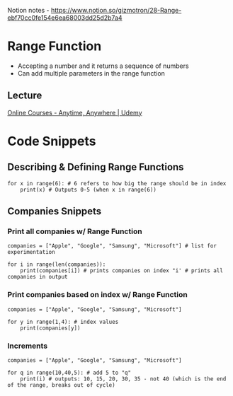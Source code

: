 Notion notes - https://www.notion.so/gizmotron/28-Range-ebf70cc0fe154e6ea68003dd25d2b7a4

# Range Function

- Accepting a number and it returns a sequence of numbers
- Can add multiple parameters in the range function

## Lecture

[Online Courses - Anytime, Anywhere | Udemy](https://www.udemy.com/course/python-masterclass-for-beginners/learn/lecture/13270066#content)

# Code Snippets

## Describing & Defining Range Functions

```
for x in range(6): # 6 refers to how big the range should be in index
	print(x) # Outputs 0-5 (when x in range(6))
```

## Companies Snippets

### Print all companies w/ Range Function

```
companies = ["Apple", "Google", "Samsung", "Microsoft"] # list for experimentation

for i in range(len(companies)):
	print(companies[i]) # prints companies on index "i' # prints all companies in output
```

### Print companies based on index w/ Range Function

```
companies = ["Apple", "Google", "Samsung", "Microsoft"]

for y in range(1,4): # index values
	print(companies[y])
```

### Increments

```
companies = ["Apple", "Google", "Samsung", "Microsoft"]

for q in range(10,40,5): # add 5 to "q"
	print(i) # outputs: 10, 15, 20, 30, 35 - not 40 (which is the end of the range, breaks out of cycle)
```